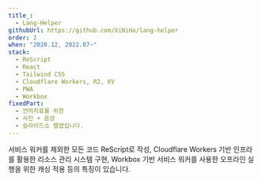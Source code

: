 ```yaml
---
title_: 
  - Lang-Helper
githubUrl: https://github.com/XiNiHa/lang-helper
order: 2
when: "2020.12, 2022.07~"
stack:
  - ReScript
  - React
  - Tailwind CSS
  - Cloudflare Workers, R2, KV
  - PWA
  - Workbox
fixedPart:
  - 언어치료를 위한
  - 사진 + 음성
  - 슬라이드쇼 웹앱입니다.
---
```


<span class="nw">서비스 워커를 제외한</span>
<span class="nw">모든 코드 ReScript로 작성,</span>
<span class="nw">Cloudflare Workers 기반 인프라를 활용한</span>
<span class="nw">리소스 관리 시스템 구현,</span>
<span class="nw">Workbox 기반 서비스 워커를 사용한</span>
<span class="nw">오프라인 실행을 위한 캐싱 적용</span>
<span class="nw">등의 특징이 있습니다.</span>
